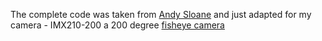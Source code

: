 The complete code was taken from [Andy Sloane](https://github.com/a1k0n/cycloid/tree/master/tools/camcal) and just adapted for my camera - IMX210-200
a 200 degree [fisheye camera ](https://www.amazon.de/IMX219-200-Camera-Developer-8-megapixel-Resolution/dp/B07T7H3PJH/ref=sr_1_fkmr0_1?__mk_de_DE=%C3%85M%C3%85%C5%BD%C3%95%C3%91&keywords=waveshare+imx219-200&qid=1573987377&s=toys&sr=8-1-fkmr0)
